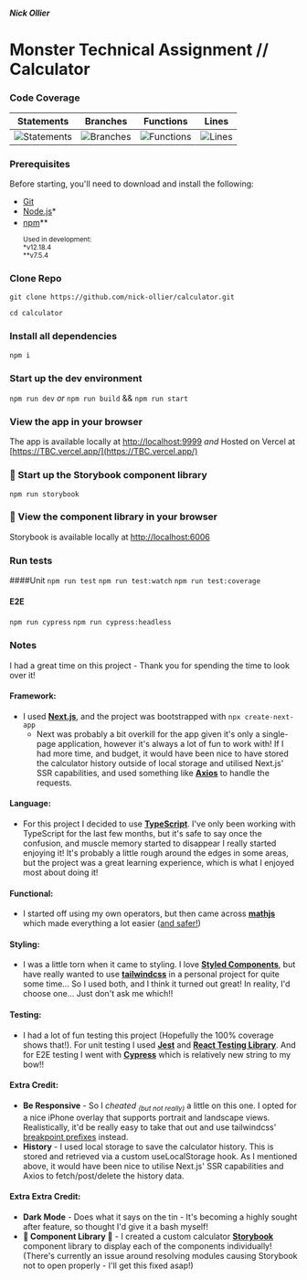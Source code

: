 ##### Nick Ollier

# Monster Technical Assignment // Calculator

### Code Coverage

|                                 Statements                                  |                                 Branches                                  |                                 Functions                                  |                                 Lines                                  |
| :-------------------------------------------------------------------------: | :-----------------------------------------------------------------------: | :------------------------------------------------------------------------: | :--------------------------------------------------------------------: |
| ![Statements](https://img.shields.io/badge/Coverage-100%25-brightgreen.svg) | ![Branches](https://img.shields.io/badge/Coverage-100%25-brightgreen.svg) | ![Functions](https://img.shields.io/badge/Coverage-100%25-brightgreen.svg) | ![Lines](https://img.shields.io/badge/Coverage-100%25-brightgreen.svg) |

### Prerequisites

Before starting, you'll need to download and install the following:

-   [Git](https://git-scm.com/downloads)
-   [Node.js](https://nodejs.org/en/download/)\*
-   [npm](https://www.npmjs.com/get-npm/)**
    <sup></sub>
    <br /><br />
    Used in development:
    <br />
    \*v12.18.4
    <br />
    **v7.5.4
    </sub></sup>

### Clone Repo

`git clone https://github.com/nick-ollier/calculator.git`

`cd calculator`

### Install all dependencies

`npm i`

### Start up the dev environment

`npm run dev`
_or_
`npm run build` && `npm run start`

### View the app in your browser

The app is available locally at [http://localhost:9999](http://localhost:9999)
_and_
Hosted on Vercel at [https://TBC.vercel.app/](https://TBC.vercel.app/)

### 🚧 Start up the Storybook component library

`npm run storybook`

### 🚧 View the component library in your browser

Storybook is available locally at [http://localhost:6006](http://localhost:6006)

### Run tests

####Unit
`npm run test`
`npm run test:watch`
`npm run test:coverage`

#### E2E

`npm run cypress`
`npm run cypress:headless`

### Notes

I had a great time on this project - Thank you for spending the time to look over it!

#### Framework:

-   I used [**Next.js**](https://nextjs.org/), and the project was bootstrapped with `npx create-next-app`
    -   Next was probably a bit overkill for the app given it's only a single-page application, however it's always a lot of fun to work with! If I had more time, and budget, it would have been nice to have stored the calculator history outside of local storage and utilised Next.js' SSR capabilities, and used something like [**Axios**](https://axios-http.com/) to handle the requests.

#### Language:

-   For this project I decided to use [**TypeScript**](https://www.typescriptlang.org/). I've only been working with TypeScript for the last few months, but it's safe to say once the confusion, and muscle memory started to disappear I really started enjoying it! It's probably a little rough around the edges in some areas, but the project was a great learning experience, which is what I enjoyed most about doing it!

#### Functional:

-   I started off using my own operators, but then came across [**mathjs**](https://mathjs.org/) which made everything a lot easier ([and safer!](https://developer.mozilla.org/en-US/docs/Web/JavaScript/Reference/Global_Objects/eval#never_use_eval!))

#### Styling:

-   I was a little torn when it came to styling. I love [**Styled Components**](https://styled-components.com/), but have really wanted to use [**tailwindcss**](https://tailwindcss.com/) in a personal project for quite some time... So I used both, and I think it turned out great! In reality, I'd choose one... Just don't ask me which!!

#### Testing:

-   I had a lot of fun testing this project (Hopefully the 100% coverage shows that!). For unit testing I used [**Jest**](https://jestjs.io/) and [**React Testing Library**](https://testing-library.com/docs/react-testing-library/intro/). And for E2E testing I went with [**Cypress**](https://docs.cypress.io/guides/overview/why-cypress) which is relatively new string to my bow!!

#### Extra Credit:

-   **Be Responsive** - So I _cheated <sub>(but not really)</sub>_ a little on this one. I opted for a nice iPhone overlay that supports portrait and landscape views. Realistically, it'd be really easy to take that out and use tailwindcss' [breakpoint prefixes](https://tailwindcss.com/docs/responsive-design#overview) instead.
-   **History** - I used local storage to save the calculator history. This is stored and retrieved via a custom useLocalStorage hook. As I mentioned above, it would have been nice to utilise Next.js' SSR capabilities and Axios to fetch/post/delete the history data.

#### Extra Extra Credit:

-   **Dark Mode** - Does what it says on the tin - It's becoming a highly sought after feature, so thought I'd give it a bash myself!
-   **🚧 Component Library 🚧** - I created a custom calculator [**Storybook**](https://storybook.js.org/) component library to display each of the components individually! (There's currently an issue around resolving modules causing Storybook not to open properly - I'll get this fixed asap!)
